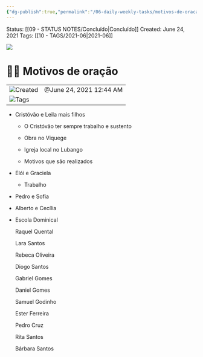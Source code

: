 ```yaml
---
{"dg-publish":true,"permalink":"/06-daily-weekly-tasks/motivos-de-oracao-24-06-2021/","dgPassFrontmatter":true,"noteIcon":"child","created":"2025-10-16T10:30:01.235+01:00","updated":"2025-10-18T21:18:52.345+01:00"}
---
```


Status: [[09 - STATUS NOTES/Concluído\|Concluído]]
Created: June 24, 2021
Tags: [[10 - TAGS/2021-06\|2021-06]] 

![](Dashboard/Attachments/met_georges_seurat_1884.jpg)

# 🙏🏻 Motivos de oração

|                                                        |                         |
| ------------------------------------------------------ | ----------------------- |
| ![](Dashboard/Attachments/clock_gray%20242.svg)Created | @June 24, 2021 12:44 AM |
| ![](Dashboard/Attachments/list_gray%20976.svg)Tags     |                         |

- Cristóvão e Leila mais filhos
    
    - O Cristóvão ter sempre trabalho e sustento
    
    - Obra no Viquege
    
    - Igreja local no Lubango
    
    - Motivos que são realizados
        
    

- Elói e Graciela
    
    - Trabalho
    

- Pedro e Sofia

- Alberto e Cecília

- Escola Dominical
    
    Raquel Quental
    
    Lara Santos
    
    Rebeca Oliveira
    
    Diogo Santos
    
    Gabriel Gomes
    
    Daniel Gomes
    
    Samuel Godinho
    
    Ester Ferreira
    
    Pedro Cruz
    
    Rita Santos
    
    Bárbara Santos